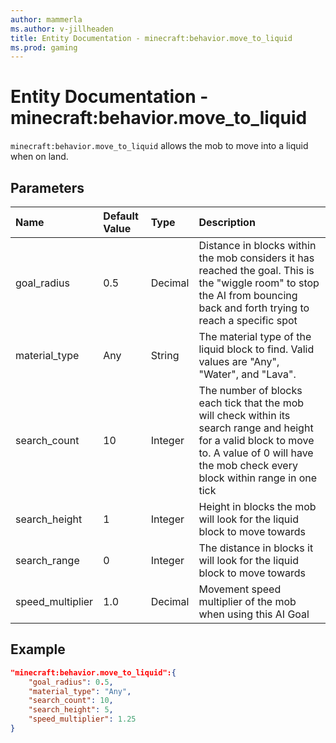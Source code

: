 ```yaml
---
author: mammerla
ms.author: v-jillheaden
title: Entity Documentation - minecraft:behavior.move_to_liquid
ms.prod: gaming
---
```


# Entity Documentation - minecraft:behavior.move_to_liquid

`minecraft:behavior.move_to_liquid` allows the mob to move into a liquid when on land.

## Parameters

|Name |Default Value  |Type  |Description  |
|:----------|:----------|:----------|:----------|
| goal_radius| 0.5| Decimal| Distance in blocks within the mob considers it has reached the goal. This is the "wiggle room" to stop the AI from bouncing back and forth trying to reach a specific spot |
| material_type| Any| String| The material type of the liquid block to find. Valid values are "Any", "Water", and "Lava". |
| search_count| 10| Integer| The number of blocks each tick that the mob will check within its search range and height for a valid block to move to. A value of 0 will have the mob check every block within range in one tick |
| search_height| 1| Integer| Height in blocks the mob will look for the liquid block to move towards |
| search_range| 0| Integer| The distance in blocks it will look for the liquid block to move towards |
| speed_multiplier| 1.0| Decimal| Movement speed multiplier of the mob when using this AI Goal |

## Example

```json
"minecraft:behavior.move_to_liquid":{
    "goal_radius": 0.5,
    "material_type": "Any",
    "search_count": 10,
    "search_height": 5,
    "speed_multiplier": 1.25    
}
```
